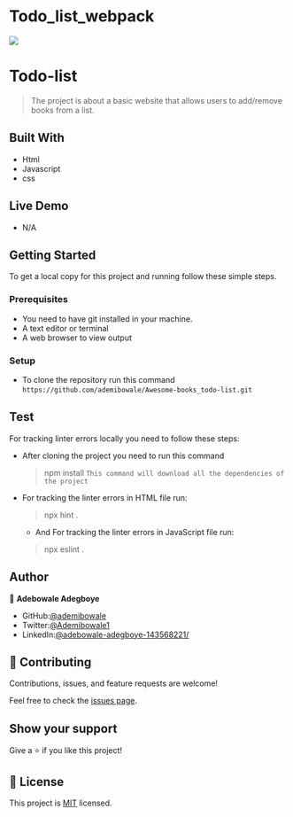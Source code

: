 # Todo_list_webpack

![](https://img.shields.io/badge/Microverse-blueviolet)

# Todo-list

> The project is about a basic website that allows users to add/remove books from a list. 

## Built With

- Html
- Javascript
- css

## Live Demo

- N/A

## Getting Started

To get a local copy for this project and running follow these simple steps.

### Prerequisites

- You need to have git installed in your machine.
- A text editor or terminal
- A web browser to view output

### Setup

- To clone the repository run this command `https://github.com/ademibowale/Awesome-books_todo-list.git`

## Test

For tracking linter errors locally you need to follow these steps:

- After cloning the project you need to run this command
  > npm install
   `This command will download all the dependencies of the project`

- For tracking the linter errors in HTML file run:
  > npx hint .

  - And For tracking the linter errors in JavaScript file run:
  > npx eslint .


## Author

👤 **Adebowale Adegboye**

- GitHub:[@ademibowale](https://github.com/ademibowale)
- Twitter:[@Ademibowale1]( https://twitter.com/Ademibowale1)
- LinkedIn:[@adebowale-adegboye-143568221/](https://www.linkedin.com/in/adebowale-adegboye-143568221/)

## 🤝 Contributing

Contributions, issues, and feature requests are welcome!

Feel free to check the [issues page](https://github.com/ademibowale/Todo_list_webpack.git).

## Show your support

Give a ⭐️ if you like this project!

## 📝 License

This project is [MIT](./MIT.md) licensed.
